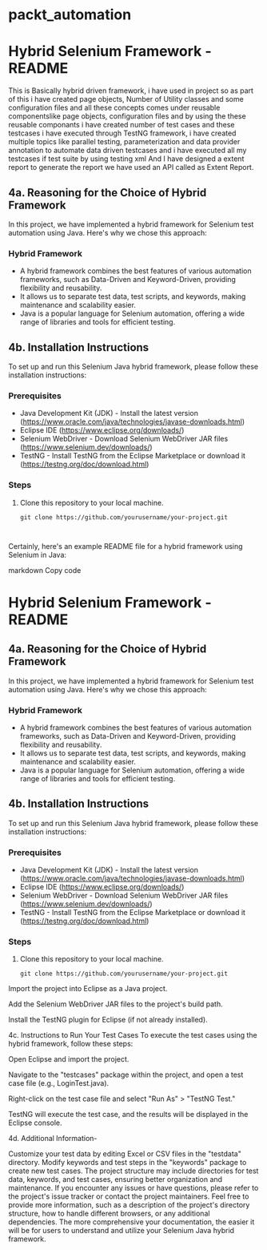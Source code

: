 # packt_automation
# Hybrid Selenium Framework - README
This is Basically hybrid driven framework, i have used in project so as part of this i have created page objects, Number of Utility classes 
and some configuration files and all these concepts comes under reusable componentslike page objects, configuration files and by using the these
reusable componants i have created number of test cases and these testcases i have executed through TestNG framework, i have created multiple 
topics like parallel testing, parameterization and data provider annotation to automate data driven testcases and i have executed all my testcases 
if test suite by using testing xml 
And I have designed a extent report to generate the report we have used an API called as Extent Report.

## 4a. Reasoning for the Choice of Hybrid Framework

In this project, we have implemented a hybrid framework for Selenium test automation using Java. Here's why we chose this approach:

### Hybrid Framework
- A hybrid framework combines the best features of various automation frameworks, such as Data-Driven and Keyword-Driven,
 providing flexibility and reusability.
- It allows us to separate test data, test scripts, and keywords, making maintenance and scalability easier.
- Java is a popular language for Selenium automation, offering a wide range of libraries and tools for efficient testing.

## 4b. Installation Instructions

To set up and run this Selenium Java hybrid framework, please follow these installation instructions:

### Prerequisites
- Java Development Kit (JDK) - Install the latest version (https://www.oracle.com/java/technologies/javase-downloads.html)
- Eclipse IDE (https://www.eclipse.org/downloads/)
- Selenium WebDriver - Download Selenium WebDriver JAR files (https://www.selenium.dev/downloads/)
- TestNG - Install TestNG from the Eclipse Marketplace or download it (https://testng.org/doc/download.html)

### Steps
1. Clone this repository to your local machine.

   ```shell
   git clone https://github.com/yourusername/your-project.git



Certainly, here's an example README file for a hybrid framework using Selenium in Java:

markdown
Copy code
# Hybrid Selenium Framework - README

## 4a. Reasoning for the Choice of Hybrid Framework

In this project, we have implemented a hybrid framework for Selenium test automation using Java. Here's why we chose this approach:

### Hybrid Framework
- A hybrid framework combines the best features of various automation frameworks, such as Data-Driven and Keyword-Driven, providing flexibility and reusability.
- It allows us to separate test data, test scripts, and keywords, making maintenance and scalability easier.
- Java is a popular language for Selenium automation, offering a wide range of libraries and tools for efficient testing.

## 4b. Installation Instructions

To set up and run this Selenium Java hybrid framework, please follow these installation instructions:

### Prerequisites
- Java Development Kit (JDK) - Install the latest version (https://www.oracle.com/java/technologies/javase-downloads.html)
- Eclipse IDE (https://www.eclipse.org/downloads/)
- Selenium WebDriver - Download Selenium WebDriver JAR files (https://www.selenium.dev/downloads/)
- TestNG - Install TestNG from the Eclipse Marketplace or download it (https://testng.org/doc/download.html)

### Steps
1. Clone this repository to your local machine.

   ```shell
   git clone https://github.com/yourusername/your-project.git
Import the project into Eclipse as a Java project.

Add the Selenium WebDriver JAR files to the project's build path.

Install the TestNG plugin for Eclipse (if not already installed).

4c. Instructions to Run Your Test Cases
To execute the test cases using the hybrid framework, follow these steps:

Open Eclipse and import the project.

Navigate to the "testcases" package within the project, and open a test case file (e.g., LoginTest.java).

Right-click on the test case file and select "Run As" > "TestNG Test."

TestNG will execute the test case, and the results will be displayed in the Eclipse console.

4d. Additional Information-

Customize your test data by editing Excel or CSV files in the "testdata" directory.
Modify keywords and test steps in the "keywords" package to create new test cases.
The project structure may include directories for test data, keywords, and test cases, ensuring better organization and maintenance.
If you encounter any issues or have questions, please refer to the project's issue tracker or contact the project maintainers.
Feel free to provide more information, such as a description of the project's directory structure, how to handle different browsers, or any additional dependencies. The more comprehensive your documentation, the easier it will be for users to understand and utilize your Selenium Java hybrid framework.
